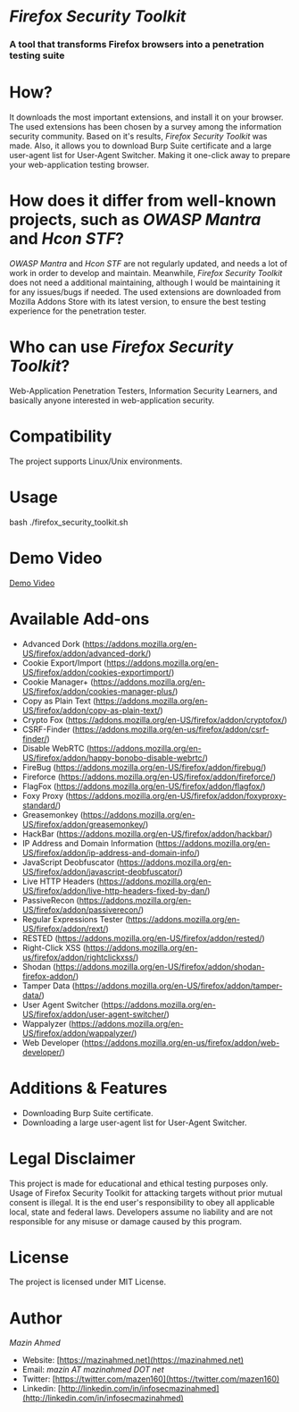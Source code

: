 *Firefox Security Toolkit*
====================
### A tool that transforms Firefox browsers into a penetration testing suite ###


# How? #
It downloads the most important extensions, and install it on your browser. The used extensions has been chosen by a survey among the information security community. Based on it's results, *Firefox Security Toolkit* was made. Also, it allows you to download Burp Suite certificate and a large user-agent list for User-Agent Switcher. Making it one-click away to prepare your web-application testing browser.

# How does it differ from well-known projects, such as *OWASP Mantra* and *Hcon STF*? #
*OWASP Mantra* and *Hcon STF* are not regularly updated, and needs a lot of work in order to develop and maintain. Meanwhile, *Firefox Security Toolkit* does not need a additional maintaining, although I would be maintaining it for any issues/bugs if needed. The used extensions are downloaded from Mozilla Addons Store with its latest version, to ensure the best testing experience for the penetration tester.

# Who can use *Firefox Security Toolkit*? #
Web-Application Penetration Testers, Information Security Learners, and basically anyone interested in web-application security.

# Compatibility #
The project supports Linux/Unix environments.

# Usage #
bash ./firefox_security_toolkit.sh

# Demo Video #
[Demo Video](https://www.youtube.com/watch?v=0pD-tNrxrzY)

# Available Add-ons #
* Advanced Dork (https://addons.mozilla.org/en-US/firefox/addon/advanced-dork/)
* Cookie Export/Import (https://addons.mozilla.org/en-US/firefox/addon/cookies-exportimport/)
* Cookie Manager+ (https://addons.mozilla.org/en-US/firefox/addon/cookies-manager-plus/)
* Copy as Plain Text (https://addons.mozilla.org/en-US/firefox/addon/copy-as-plain-text/)
* Crypto Fox (https://addons.mozilla.org/en-US/firefox/addon/cryptofox/)
* CSRF-Finder (https://addons.mozilla.org/en-us/firefox/addon/csrf-finder/)
* Disable WebRTC (https://addons.mozilla.org/en-US/firefox/addon/happy-bonobo-disable-webrtc/)
* FireBug (https://addons.mozilla.org/en-US/firefox/addon/firebug/)
* Fireforce (https://addons.mozilla.org/en-US/firefox/addon/fireforce/)
* FlagFox (https://addons.mozilla.org/en-US/firefox/addon/flagfox/)
* Foxy Proxy (https://addons.mozilla.org/en-US/firefox/addon/foxyproxy-standard/)
* Greasemonkey (https://addons.mozilla.org/en-US/firefox/addon/greasemonkey/)
* HackBar (https://addons.mozilla.org/en-US/firefox/addon/hackbar/)
* IP Address and Domain Information (https://addons.mozilla.org/en-US/firefox/addon/ip-address-and-domain-info/)
* JavaScript Deobfuscator (https://addons.mozilla.org/en-US/firefox/addon/javascript-deobfuscator/)
* Live HTTP Headers (https://addons.mozilla.org/en-US/firefox/addon/live-http-headers-fixed-by-dan/)
* PassiveRecon (https://addons.mozilla.org/en-US/firefox/addon/passiverecon/)
* Regular Expressions Tester (https://addons.mozilla.org/en-US/firefox/addon/rext/)
* RESTED (https://addons.mozilla.org/en-US/firefox/addon/rested/)
* Right-Click XSS (https://addons.mozilla.org/en-us/firefox/addon/rightclickxss/)
* Shodan (https://addons.mozilla.org/en-US/firefox/addon/shodan-firefox-addon/)
* Tamper Data (https://addons.mozilla.org/en-US/firefox/addon/tamper-data/)
* User Agent Switcher (https://addons.mozilla.org/en-US/firefox/addon/user-agent-switcher/)
* Wappalyzer (https://addons.mozilla.org/en-US/firefox/addon/wappalyzer/)
* Web Developer (https://addons.mozilla.org/en-us/firefox/addon/web-developer/)

# Additions & Features #
* Downloading Burp Suite certificate.
* Downloading a large user-agent list for User-Agent Switcher.


# **Legal Disclaimer** #
This project is made for educational and ethical testing purposes only. Usage of Firefox Security Toolkit for attacking targets without prior mutual consent is illegal. It is the end user's responsibility to obey all applicable local, state and federal laws. Developers assume no liability and are not responsible for any misuse or damage caused by this program.


# **License** #
The project is licensed under MIT License.

# **Author** #
*Mazin Ahmed*
* Website: [https://mazinahmed.net](https://mazinahmed.net)
* Email: *mazin AT mazinahmed DOT net*
* Twitter: [https://twitter.com/mazen160](https://twitter.com/mazen160)
* Linkedin: [http://linkedin.com/in/infosecmazinahmed](http://linkedin.com/in/infosecmazinahmed)
